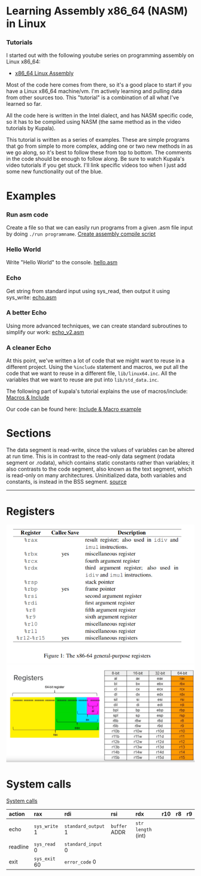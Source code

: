# Learning Assembly x86_64 (NASM) in Linux
### Tutorials
I started out with the following youtube series on programming assembly on Linux x86_64:
- [x86_64 Linux Assembly](https://www.youtube.com/playlist?list=PLetF-YjXm-sCH6FrTz4AQhfH6INDQvQSn)

Most of the code here comes from there, so it's a good place to start if you have a Linux x86_64 machine/vm.
I'm actively learning and pulling data from other sources too. This "tutorial" is a combination of all what I've learned so far.

All the code here is written in the Intel dialect, and has NASM specific code, so it has to be compiled using NASM (the same method as in the video tutorials by Kupala).

This tutorial is written as a series of examples. These are simple programs that go from simple to more complex, adding one or two new methods in as we go along, so it's best to follow these from top to bottom. The comments in the code should be enough to follow along. Be sure to watch Kupala's video tutorials if you get stuck. I'll link specific videos too when I just add some new functionality out of the blue.


# Examples
### Run asm code
Create a file so that we can easily run programs from a given .asm file input by doing `./run programname`. 
[Create assembly compile script](code/run.md)

### Hello World
Write "Hello World" to the console. [hello.asm](examples/hello.asm)

### Echo
Get string from standard input using sys_read, then output it using sys_write: [echo.asm](examples/echo.asm)

### A better Echo
Using more advanced techniques, we can create standard subroutines to simplify our work: [echo_v2.asm](examples/echo_v2.asm)

### A cleaner Echo
At this point, we've written a lot of code that we might want to reuse in a different project. Using the `%include` statement and macros, we put all the code that we want to reuse in a different file, `lib/linux64.inc`. All the variables that we want to reuse are put into `lib/std_data.inc`.

The following part of kupala's tutorial explains the use of macros/include: [Macros & Include](https://www.youtube.com/watch?v=mRTax0MLaok&list=PLetF-YjXm-sCH6FrTz4AQhfH6INDQvQSn&index=8&t=0s)

Our code can be found here: [Include & Macro example](examples/include)

# Sections
The data segment is read-write, since the values of variables can be altered at run time. This is in contrast to the read-only data segment (rodata segment or .rodata), which contains static constants rather than variables; it also contrasts to the code segment, also known as the text segment, which is read-only on many architectures. Uninitialized data, both variables and constants, is instead in the BSS segment. [source](https://en.wikipedia.org/wiki/Data_segment)


---

# Registers
[![registers](registers2.png)](https://www.classes.cs.uchicago.edu/archive/2009/spring/22620-1/docs/handout-03.pdf)
![registers](registers.png)

# System calls
[System calls](https://blog.rchapman.org/posts/Linux_System_Call_Table_for_x86_64/)

| action | rax | rdi | rsi | rdx | r10 | r8 | r9 |
| :----- | :-- | :-- | :-- | :-- | :-- | :- | :- |
| echo     | `sys_write` 1  | `standard_output` 1  | `buffer` ADDR | `str length` (int) | | | | |
| readline | `sys_read` 0   | `standard_input` 0   | | |  | | | |
| exit     | `sys_exit` 60  | `error_code` 0       | | |  | | | |
